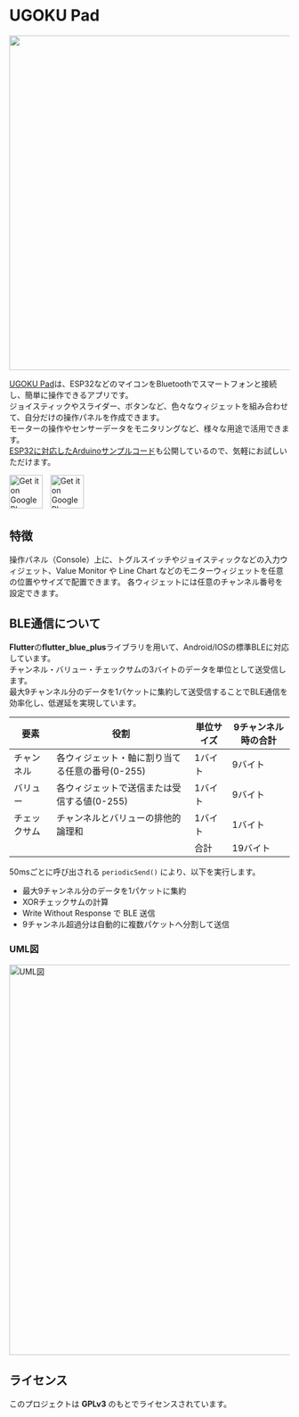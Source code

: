 # UGOKU Pad
<img src="https://github.com/user-attachments/assets/b2da444f-e0e3-46c4-aa92-2031e2f38083" width="600">

[UGOKU Pad](https://ugoku-lab.github.io/ugokupad.html)は、ESP32などのマイコンをBluetoothでスマートフォンと接続し、簡単に操作できるアプリです。  
ジョイスティックやスライダー、ボタンなど、色々なウィジェットを組み合わせて、自分だけの操作パネルを作成できます。  
モーターの操作やセンサーデータをモニタリングなど、様々な用途で活用できます。  
[ESP32に対応したArduinoサンプルコード](https://github.com/UGOKU-Lab/ESP32_Arduino_for_UGOKU_Pad)も公開しているので、気軽にお試しいただけます。

[<img src="https://github.com/user-attachments/assets/73952bbe-7f89-46e9-9a6e-cdc7eea8e7c8" alt="Get it on Google Play" height="60">](https://play.google.com/store/apps/details?id=com.ugoku_lab.ugoku_console)　[<img src="https://github.com/user-attachments/assets/e27e5d09-63d0-4a2e-9e14-0bb05dabd487" alt="Get it on Google Play" height="60">](https://apps.apple.com/jp/app/ugoku-pad/id6739496098)

## 特徴
操作パネル（Console）上に、トグルスイッチやジョイスティックなどの入力ウィジェット、Value Monitor や Line Chart などのモニターウィジェットを任意の位置やサイズで配置できます。
各ウィジェットには任意のチャンネル番号を設定できます。

## BLE通信について
**Flutter**の**flutter_blue_plus**ライブラリを用いて、Android/IOSの標準BLEに対応しています。  
チャンネル・バリュー・チェックサムの3バイトのデータを単位として送受信します。  
最大9チャンネル分のデータを1パケットに集約して送受信することでBLE通信を効率化し、低遅延を実現しています。

| 要素         |役割| 単位サイズ | 9チャンネル時の合計 |
|--------------|--|------------|--------------------|
| チャンネル |各ウィジェット・軸に割り当てる任意の番号(0-255)| 1バイト    | 9バイト             |
| バリュー   |各ウィジェットで送信または受信する値(0-255)| 1バイト    | 9バイト             
| チェックサム |チャンネルとバリューの排他的論理和| 1バイト    | 1バイト             |
|          | | 合計          | 19バイト            |

50msごとに呼び出される `periodicSend()` により、以下を実行します。
- 最大9チャンネル分のデータを1パケットに集約
- XORチェックサムの計算
- Write Without Response で BLE 送信
- 9チャンネル超過分は自動的に複数パケットへ分割して送信

### UML図
<img src="https://github.com/user-attachments/assets/8f412e8d-542b-4886-8fee-9444f8d7e2e7" alt="UML図" width="700" />

## ライセンス
このプロジェクトは **GPLv3** のもとでライセンスされています。  

